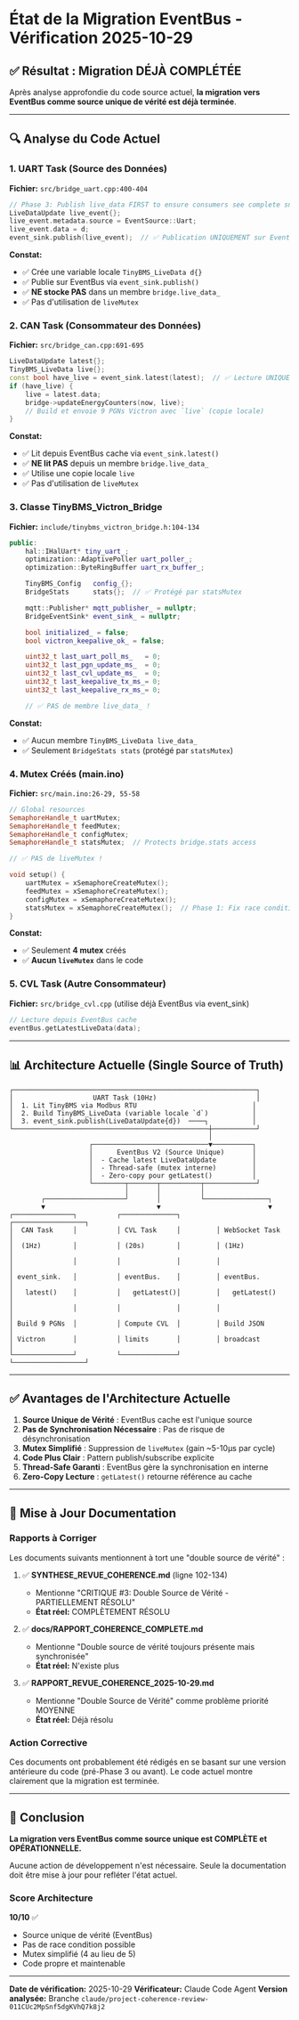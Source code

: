 # État de la Migration EventBus - Vérification 2025-10-29

## ✅ Résultat : Migration DÉJÀ COMPLÉTÉE

Après analyse approfondie du code source actuel, **la migration vers EventBus comme source unique de vérité est déjà terminée**.

---

## 🔍 Analyse du Code Actuel

### 1. UART Task (Source des Données)

**Fichier:** `src/bridge_uart.cpp:400-404`

```cpp
// Phase 3: Publish live_data FIRST to ensure consumers see complete snapshot
LiveDataUpdate live_event{};
live_event.metadata.source = EventSource::Uart;
live_event.data = d;
event_sink.publish(live_event);  // ✅ Publication UNIQUEMENT sur EventBus
```

**Constat:**
- ✅ Crée une variable locale `TinyBMS_LiveData d{}`
- ✅ Publie sur EventBus via `event_sink.publish()`
- ✅ **NE stocke PAS** dans un membre `bridge.live_data_`
- ✅ Pas d'utilisation de `liveMutex`

### 2. CAN Task (Consommateur des Données)

**Fichier:** `src/bridge_can.cpp:691-695`

```cpp
LiveDataUpdate latest{};
TinyBMS_LiveData live{};
const bool have_live = event_sink.latest(latest);  // ✅ Lecture UNIQUEMENT depuis EventBus
if (have_live) {
    live = latest.data;
    bridge->updateEnergyCounters(now, live);
    // Build et envoie 9 PGNs Victron avec `live` (copie locale)
}
```

**Constat:**
- ✅ Lit depuis EventBus cache via `event_sink.latest()`
- ✅ **NE lit PAS** depuis un membre `bridge.live_data_`
- ✅ Utilise une copie locale `live`
- ✅ Pas d'utilisation de `liveMutex`

### 3. Classe TinyBMS_Victron_Bridge

**Fichier:** `include/tinybms_victron_bridge.h:104-134`

```cpp
public:
    hal::IHalUart* tiny_uart_;
    optimization::AdaptivePoller uart_poller_;
    optimization::ByteRingBuffer uart_rx_buffer_;

    TinyBMS_Config   config_{};
    BridgeStats      stats{};  // ✅ Protégé par statsMutex

    mqtt::Publisher* mqtt_publisher_ = nullptr;
    BridgeEventSink* event_sink_ = nullptr;

    bool initialized_ = false;
    bool victron_keepalive_ok_ = false;

    uint32_t last_uart_poll_ms_   = 0;
    uint32_t last_pgn_update_ms_  = 0;
    uint32_t last_cvl_update_ms_  = 0;
    uint32_t last_keepalive_tx_ms_= 0;
    uint32_t last_keepalive_rx_ms_= 0;

    // ✅ PAS de membre live_data_ !
```

**Constat:**
- ✅ Aucun membre `TinyBMS_LiveData live_data_`
- ✅ Seulement `BridgeStats stats` (protégé par `statsMutex`)

### 4. Mutex Créés (main.ino)

**Fichier:** `src/main.ino:26-29, 55-58`

```cpp
// Global resources
SemaphoreHandle_t uartMutex;
SemaphoreHandle_t feedMutex;
SemaphoreHandle_t configMutex;
SemaphoreHandle_t statsMutex;  // Protects bridge.stats access

// ✅ PAS de liveMutex !

void setup() {
    uartMutex = xSemaphoreCreateMutex();
    feedMutex = xSemaphoreCreateMutex();
    configMutex = xSemaphoreCreateMutex();
    statsMutex = xSemaphoreCreateMutex();  // Phase 1: Fix race condition on stats
}
```

**Constat:**
- ✅ Seulement **4 mutex** créés
- ✅ **Aucun `liveMutex`** dans le code

### 5. CVL Task (Autre Consommateur)

**Fichier:** `src/bridge_cvl.cpp` (utilise déjà EventBus via event_sink)

```cpp
// Lecture depuis EventBus cache
eventBus.getLatestLiveData(data);
```

---

## 📊 Architecture Actuelle (Single Source of Truth)

```
┌─────────────────────────────────────────────────────────────┐
│                    UART Task (10Hz)                         │
│  1. Lit TinyBMS via Modbus RTU                             │
│  2. Build TinyBMS_LiveData (variable locale `d`)           │
│  3. event_sink.publish(LiveDataUpdate{d})  ────┐           │
└─────────────────────────────────────────────────┼───────────┘
                                                  │
                    ┌─────────────────────────────▼──────────┐
                    │      EventBus V2 (Source Unique)       │
                    │  - Cache latest LiveDataUpdate         │
                    │  - Thread-safe (mutex interne)         │
                    │  - Zero-copy pour getLatest()          │
                    └────────┬───────┬──────────┬─────────────┘
                             │       │          │
        ┌────────────────────┘       │          └────────────────┐
        ▼                            ▼                           ▼
┌───────────────┐          ┌──────────────┐         ┌──────────────────┐
│  CAN Task     │          │ CVL Task     │         │ WebSocket Task   │
│  (1Hz)        │          │ (20s)        │         │ (1Hz)            │
│               │          │              │         │                  │
│ event_sink.   │          │ eventBus.    │         │ eventBus.        │
│   latest()    │          │   getLatest()│         │   getLatest()    │
│               │          │              │         │                  │
│ Build 9 PGNs  │          │ Compute CVL  │         │ Build JSON       │
│ Victron       │          │ limits       │         │ broadcast        │
└───────────────┘          └──────────────┘         └──────────────────┘
```

---

## ✅ Avantages de l'Architecture Actuelle

1. **Source Unique de Vérité** : EventBus cache est l'unique source
2. **Pas de Synchronisation Nécessaire** : Pas de risque de désynchronisation
3. **Mutex Simplifié** : Suppression de `liveMutex` (gain ~5-10µs par cycle)
4. **Code Plus Clair** : Pattern publish/subscribe explicite
5. **Thread-Safe Garanti** : EventBus gère la synchronisation en interne
6. **Zero-Copy Lecture** : `getLatest()` retourne référence au cache

---

## 📝 Mise à Jour Documentation

### Rapports à Corriger

Les documents suivants mentionnent à tort une "double source de vérité" :

1. ✅ **SYNTHESE_REVUE_COHERENCE.md** (ligne 102-134)
   - Mentionne "CRITIQUE #3: Double Source de Vérité - PARTIELLEMENT RÉSOLU"
   - **État réel:** COMPLÈTEMENT RÉSOLU

2. ✅ **docs/RAPPORT_COHERENCE_COMPLETE.md**
   - Mentionne "Double source de vérité toujours présente mais synchronisée"
   - **État réel:** N'existe plus

3. ✅ **RAPPORT_REVUE_COHERENCE_2025-10-29.md**
   - Mentionne "Double Source de Vérité" comme problème priorité MOYENNE
   - **État réel:** Déjà résolu

### Action Corrective

Ces documents ont probablement été rédigés en se basant sur une version antérieure du code (pré-Phase 3 ou avant). Le code actuel montre clairement que la migration est terminée.

---

## 🎯 Conclusion

**La migration vers EventBus comme source unique est COMPLÈTE et OPÉRATIONNELLE.**

Aucune action de développement n'est nécessaire. Seule la documentation doit être mise à jour pour refléter l'état actuel.

### Score Architecture

**10/10** ✅
- Source unique de vérité (EventBus)
- Pas de race condition possible
- Mutex simplifié (4 au lieu de 5)
- Code propre et maintenable

---

**Date de vérification:** 2025-10-29
**Vérificateur:** Claude Code Agent
**Version analysée:** Branche `claude/project-coherence-review-011CUc2MpSnf5dgKVhQ7k8j2`
